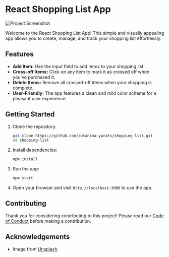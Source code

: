 # React Shopping List App

![Project Screenshot](Screenshot.png "Project Screenshot")

Welcome to the React Shopping List App! This simple and visually appealing app allows you to create, manage, and track your shopping list effortlessly.

## Features

- **Add Item:** Use the input field to add items to your shopping list.
- **Cross-off Items:** Click on any item to mark it as crossed off when you've purchased it.
- **Delete Items:** Remove all crossed-off items when your shopping is complete.
- **User-Friendly:** The app features a clean and mild color scheme for a pleasant user experience.

## Getting Started

1. Clone the repository:

    ```bash
    git clone https://github.com/antanina-yarats/shopping-list.git
    cd shopping-list
    ```

2. Install dependencies:

    ```bash
    npm install
    ```

3. Run the app:

    ```bash
    npm start
    ```

4. Open your browser and visit `http://localhost:3000` to use the app.

## Contributing

Thank you for considering contributing to this project! Please read our [Code of Conduct](CODE_OF_CONDUCT.md) before making a contribution.


## Acknowledgements

- Image from [Unsplash](https://unsplash.com/).

